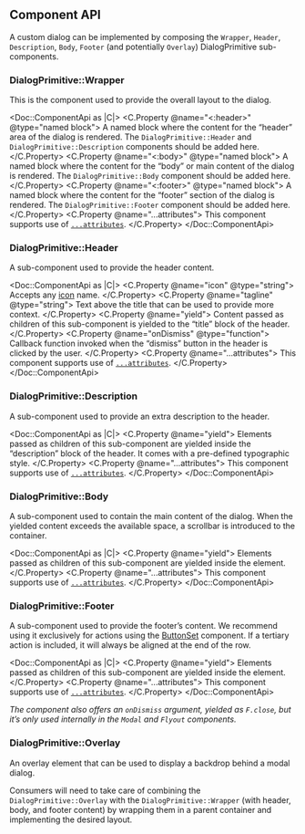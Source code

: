 ## Component API

A custom dialog can be implemented by composing the `Wrapper`, `Header`, `Description`, `Body`, `Footer` (and potentially `Overlay`) DialogPrimitive sub-components.

### DialogPrimitive::Wrapper

This is the component used to provide the overall layout to the dialog.

<Doc::ComponentApi as |C|>
  <C.Property @name="<:header>" @type="named block">
    A named block where the content for the “header” area of the dialog is rendered. The `DialogPrimitive::Header` and `DialogPrimitive::Description` components should be added here.
  </C.Property>
  <C.Property @name="<:body>" @type="named block">
    A named block where the content for the “body” or main content of the dialog is rendered. The `DialogPrimitive::Body` component should be added here.
  </C.Property>
  <C.Property @name="<:footer>" @type="named block">
    A named block where the content for the “footer” section of the dialog is rendered. The `DialogPrimitive::Footer` component should be added here.
  </C.Property>
  <C.Property @name="...attributes">
    This component supports use of [`...attributes`](https://guides.emberjs.com/release/in-depth-topics/patterns-for-components/#toc_attribute-ordering).
  </C.Property>
</Doc::ComponentApi>

### DialogPrimitive::Header

A sub-component used to provide the header content.

<Doc::ComponentApi as |C|>
  <C.Property @name="icon" @type="string">
    Accepts any [icon](/icons/library) name.
  </C.Property>
  <C.Property @name="tagline" @type="string">
    Text above the title that can be used to provide more context.
  </C.Property>
  <C.Property @name="yield">
    Content passed as children of this sub-component is yielded to the “title” block of the header.
  </C.Property>
   <C.Property @name="onDismiss" @type="function">
    Callback function invoked when the “dismiss” button in the header is clicked by the user.
  </C.Property>
  <C.Property @name="...attributes">
    This component supports use of [`...attributes`](https://guides.emberjs.com/release/in-depth-topics/patterns-for-components/#toc_attribute-ordering).
  </C.Property>
</Doc::ComponentApi>

### DialogPrimitive::Description

A sub-component used to provide an extra description to the header.

<Doc::ComponentApi as |C|>
  <C.Property @name="yield">
    Elements passed as children of this sub-component are yielded inside the “description” block of the header. It comes with a pre-defined typographic style.
  </C.Property>
  <C.Property @name="...attributes">
    This component supports use of [`...attributes`](https://guides.emberjs.com/release/in-depth-topics/patterns-for-components/#toc_attribute-ordering).
  </C.Property>
</Doc::ComponentApi>

### DialogPrimitive::Body

A sub-component used to contain the main content of the dialog. When the yielded content exceeds the available space, a scrollbar is introduced to the container.

<Doc::ComponentApi as |C|>
  <C.Property @name="yield">
    Elements passed as children of this sub-component are yielded inside the element.
  </C.Property>
  <C.Property @name="...attributes">
    This component supports use of [`...attributes`](https://guides.emberjs.com/release/in-depth-topics/patterns-for-components/#toc_attribute-ordering).
  </C.Property>
</Doc::ComponentApi>

### DialogPrimitive::Footer

A sub-component used to provide the footer’s content. We recommend using it exclusively for actions using the [ButtonSet](/components/button-set) component. If a tertiary action is included, it will always be aligned at the end of the row.

<Doc::ComponentApi as |C|>
  <C.Property @name="yield">
    Elements passed as children of this sub-component are yielded inside the element.
  </C.Property>
  <C.Property @name="...attributes">
    This component supports use of [`...attributes`](https://guides.emberjs.com/release/in-depth-topics/patterns-for-components/#toc_attribute-ordering).
  </C.Property>
</Doc::ComponentApi>

_The component also offers an `onDismiss` argument, yielded as `F.close`, but it’s only used internally in the `Modal` and `Flyout` components._

### DialogPrimitive::Overlay

An overlay element that can be used to display a backdrop behind a modal dialog.

Consumers will need to take care of combining the `DialogPrimitive::Overlay` with the `DialogPrimitive::Wrapper` (with header, body, and footer content) by wrapping them in a parent container and implementing the desired layout.